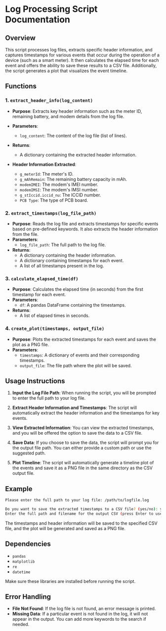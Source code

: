 
# Log Processing Script Documentation

## Overview
This script processes log files, extracts specific header information, and captures timestamps for various events that occur during the operation of a device (such as a smart meter). It then calculates the elapsed time for each event and offers the ability to save these results to a CSV file. Additionally, the script generates a plot that visualizes the event timeline.

## Functions

### 1. `extract_header_info(log_content)`
- **Purpose**: Extracts key header information such as the meter ID, remaining battery, and modem details from the log file.
- **Parameters**: 
  - `log_content`: The content of the log file (list of lines).
- **Returns**: 
  - A dictionary containing the extracted header information.

- **Header Information Extracted**:
  - `g_meterId`: The meter's ID.
  - `g_mAhRemain`: The remaining battery capacity in mAh.
  - `modemIMEI`: The modem's IMEI number.
  - `modemIMSI`: The modem's IMSI number.
  - `g_stIccid.iccid_nu`: The ICCID number.
  - `PCB Type`: The type of PCB board.

### 2. `extract_timestamps(log_file_path)`
- **Purpose**: Reads the log file and extracts timestamps for specific events based on pre-defined keywords. It also extracts the header information from the file.
- **Parameters**: 
  - `log_file_path`: The full path to the log file.
- **Returns**: 
  - A dictionary containing the header information.
  - A dictionary containing timestamps for each event.
  - A list of all timestamps present in the log.

### 3. `calculate_elapsed_time(df)`
- **Purpose**: Calculates the elapsed time (in seconds) from the first timestamp for each event.
- **Parameters**: 
  - `df`: A pandas DataFrame containing the timestamps.
- **Returns**: 
  - A list of elapsed times in seconds.

### 4. `create_plot(timestamps, output_file)`
- **Purpose**: Plots the extracted timestamps for each event and saves the plot as a PNG file.
- **Parameters**:
  - `timestamps`: A dictionary of events and their corresponding timestamps.
  - `output_file`: The file path where the plot will be saved.

## Usage Instructions
1. **Input the Log File Path**: 
   When running the script, you will be prompted to enter the full path to your log file.
   
2. **Extract Header Information and Timestamps**: 
   The script will automatically extract the header information and the timestamps for key events.

3. **View Extracted Information**: 
   You can view the extracted timestamps, and you will be offered the option to save the data to a CSV file.

4. **Save Data**:
   If you choose to save the data, the script will prompt you for the output file path. You can either provide a custom path or use the suggested path.

5. **Plot Timeline**:
   The script will automatically generate a timeline plot of the events and save it as a PNG file in the same directory as the CSV output file.

## Example
```bash
Please enter the full path to your log file: /path/to/logfile.log

Do you want to save the extracted timestamps to a CSV file? (yes/no): yes
Enter the full path and filename for the output CSV (press Enter to use suggested: /path/to/logfile.log_output.csv): 
```

The timestamps and header information will be saved to the specified CSV file, and the plot will be generated and saved as a PNG file.

## Dependencies
- `pandas`
- `matplotlib`
- `re`
- `datetime`

Make sure these libraries are installed before running the script.

## Error Handling
- **File Not Found**: If the log file is not found, an error message is printed.
- **Missing Data**: If a particular event is not found in the log, it will not appear in the output. You can add more keywords to the search if needed.

